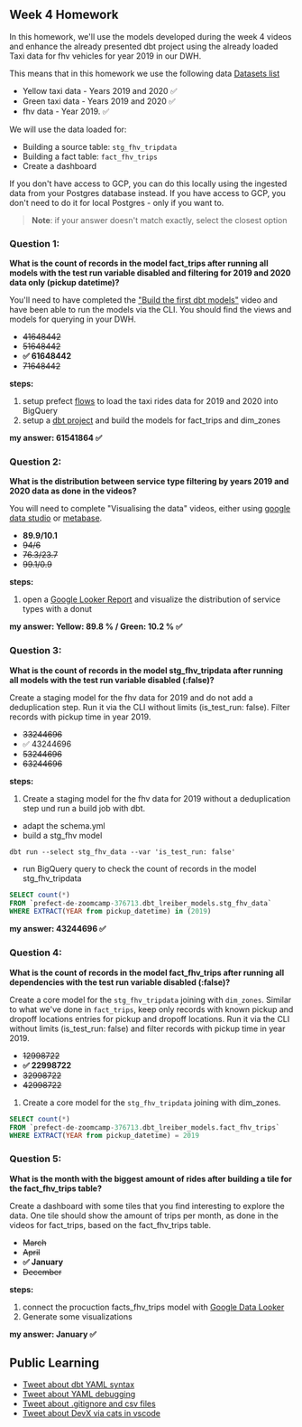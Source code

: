 ## Week 4 Homework 

In this homework, we'll use the models developed during the week 4 videos and enhance the already presented dbt project using the already loaded Taxi data for fhv vehicles for year 2019 in our DWH.

This means that in this homework we use the following data [Datasets list](https://github.com/DataTalksClub/nyc-tlc-data/)
* Yellow taxi data - Years 2019 and 2020 ✅
* Green taxi data - Years 2019 and 2020 ✅
* fhv data - Year 2019. ✅

We will use the data loaded for:

* Building a source table: `stg_fhv_tripdata`
* Building a fact table: `fact_fhv_trips`
* Create a dashboard 

If you don't have access to GCP, you can do this locally using the ingested data from your Postgres database
instead. If you have access to GCP, you don't need to do it for local Postgres -
only if you want to.

> **Note**: if your answer doesn't match exactly, select the closest option 

### Question 1: 

**What is the count of records in the model fact_trips after running all models with the test run variable disabled and filtering for 2019 and 2020 data only (pickup datetime)?** 

You'll need to have completed the ["Build the first dbt models"](https://www.youtube.com/watch?v=UVI30Vxzd6c) video and have been able to run the models via the CLI. 
You should find the views and models for querying in your DWH.

- ~~41648442~~
- ~~51648442~~
- **✅ 61648442**
- ~~71648442~~

**steps:**
1. setup prefect [flows](flows/taxi-flow-factory_gcs-to-bq.py) to load the taxi rides data for 2019 and 2020 into BigQuery
2. setup a [dbt project](ny_taxi_rides_project/dbt_project.yml) and build the models for fact_trips and dim_zones


**my answer: 61541864 ✅**


### Question 2: 

**What is the distribution between service type filtering by years 2019 and 2020 data as done in the videos?**

You will need to complete "Visualising the data" videos, either using [google data studio](https://www.youtube.com/watch?v=39nLTs74A3E) or [metabase](https://www.youtube.com/watch?v=BnLkrA7a6gM). 

- **89.9/10.1**
- ~~94/6~~
- ~~76.3/23.7~~
- ~~99.1/0.9~~

**steps:**

1. open a [Google Looker Report](https://lookerstudio.google.com/reporting/c6e2f62d-8d0d-456c-8b57-501769a13f96) and visualize the distribution of service types with a donut 

**my answer: Yellow: 89.8 % / Green: 10.2 % ✅**

### Question 3: 

**What is the count of records in the model stg_fhv_tripdata after running all models with the test run variable disabled (:false)?**  

Create a staging model for the fhv data for 2019 and do not add a deduplication step. Run it via the CLI without limits (is_test_run: false).
Filter records with pickup time in year 2019.

- ~~33244696~~
- ✅ 43244696
- ~~53244696~~
- ~~63244696~~

**steps:**

1. Create a staging model for the fhv data for 2019 without a deduplication step und run a build job with dbt.

- adapt the schema.yml
- build a stg_fhv model
```
dbt run --select stg_fhv_data --var 'is_test_run: false'
```

- run BigQuery query to check the count of records in the model stg_fhv_tripdata
```sql
SELECT count(*)
FROM `prefect-de-zoomcamp-376713.dbt_lreiber_models.stg_fhv_data`
WHERE EXTRACT(YEAR from pickup_datetime) in (2019)
```

**my answer: 43244696 ✅**

### Question 4: 

**What is the count of records in the model fact_fhv_trips after running all dependencies with the test run variable disabled (:false)?**  

Create a core model for the `stg_fhv_tripdata` joining with `dim_zones`.
Similar to what we've done in `fact_trips`, keep only records with known pickup and dropoff locations entries for pickup and dropoff locations. 
Run it via the CLI without limits (is_test_run: false) and filter records with pickup time in year 2019.

- ~~12998722~~
- **✅ 22998722**
- ~~32998722~~
- ~~42998722~~


1. Create a core model for the `stg_fhv_tripdata` joining with dim_zones.

```sql
SELECT count(*)
FROM `prefect-de-zoomcamp-376713.dbt_lreiber_models.fact_fhv_trips` 
WHERE EXTRACT(YEAR from pickup_datetime) = 2019
```


### Question 5: 

**What is the month with the biggest amount of rides after building a tile for the fact_fhv_trips table?**

Create a dashboard with some tiles that you find interesting to explore the data. One tile should show the amount of trips per month, as done in the videos for fact_trips, based on the fact_fhv_trips table.

- ~~March~~
- ~~April~~
- **✅ January**
- ~~December~~

**steps:**

1. connect the procuction facts_fhv_trips model with [Google Data Looker](https://lookerstudio.google.com/reporting/3c92be27-5fb5-4c15-a6d7-3596283f634e)
2. Generate some visualizations
   
**my answer: January ✅**

## Public Learning

- [Tweet about dbt YAML syntax](https://twitter.com/lisa_reiber/status/1628424594099929090?s=20)
- [Tweet about YAML debugging](https://twitter.com/lisa_reiber/status/1629060305522229248?s=20)
- [Tweet about .gitignore and csv files](https://twitter.com/lisa_reiber/status/1628748198801035270?s=20)
- [Tweet about DevX via cats in vscode](https://twitter.com/lisa_reiber/status/1626595506695839754?s=20)
